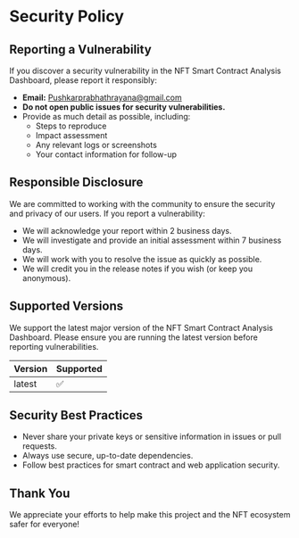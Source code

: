 # Security Policy

## Reporting a Vulnerability

If you discover a security vulnerability in the NFT Smart Contract Analysis Dashboard, please report it responsibly:

- **Email:** Pushkarprabhathrayana@gmail.com
- **Do not open public issues for security vulnerabilities.**
- Provide as much detail as possible, including:
  - Steps to reproduce
  - Impact assessment
  - Any relevant logs or screenshots
  - Your contact information for follow-up

## Responsible Disclosure

We are committed to working with the community to ensure the security and privacy of our users. If you report a vulnerability:

- We will acknowledge your report within 2 business days.
- We will investigate and provide an initial assessment within 7 business days.
- We will work with you to resolve the issue as quickly as possible.
- We will credit you in the release notes if you wish (or keep you anonymous).

## Supported Versions

We support the latest major version of the NFT Smart Contract Analysis Dashboard. Please ensure you are running the latest version before reporting vulnerabilities.

| Version | Supported          |
| ------- | ----------------- |
| latest  | :white_check_mark:|

## Security Best Practices

- Never share your private keys or sensitive information in issues or pull requests.
- Always use secure, up-to-date dependencies.
- Follow best practices for smart contract and web application security.

## Thank You

We appreciate your efforts to help make this project and the NFT ecosystem safer for everyone! 